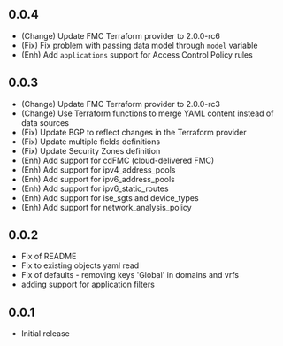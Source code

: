 ## 0.0.4

- (Change) Update FMC Terraform provider to 2.0.0-rc6
- (Fix) Fix problem with passing data model through `model` variable
- (Enh) Add `applications` support for Access Control Policy rules

## 0.0.3

- (Change) Update FMC Terraform provider to 2.0.0-rc3
- (Change) Use Terraform functions to merge YAML content instead of data sources
- (Fix) Update BGP to reflect changes in the Terraform provider
- (Fix) Update multiple fields definitions
- (Fix) Update Security Zones definition
- (Enh) Add support for cdFMC (cloud-delivered FMC)
- (Enh) Add support for ipv4_address_pools
- (Enh) Add support for ipv6_address_pools
- (Enh) Add support for ipv6_static_routes
- (Enh) Add support for ise_sgts and device_types
- (Enh) Add support for network_analysis_policy

## 0.0.2

- Fix of README
- Fix to existing objects yaml read
- Fix of defaults - removing keys 'Global' in domains and vrfs
- adding support for application filters

## 0.0.1

- Initial release
